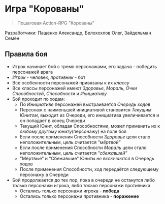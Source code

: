 # Игра "Корованы"

> Пошаговая Action-RPG "Корованы"

Разработчики: Пащенко Александр, Белохохлов Олег, Зайдельман Семён

## Правила боя
- Игрок начинает бой с тремя персонажами, его задача - победить персонажей врага
- *Игрок* - человек, *противник* - бот
- Все особенности персонажей привязаны к их *классу*
- Все классы персонажей имеют *Здоровье*, *Мораль*, *Очки Способностей*, *Способности* и *Инициативу*
- Бой проходит по ходам:
    - По *Инициативе* персонажей выстраивается *Очередь ходов*
    - Персонаж с наименьшей инициативой становится *Текущим Юнитом*, выходит из Очереди, его инициатива увеличивается и он попадает в конец Очереди
    - Текущий Юнит, обладая Способностями, может применить их к *любому другому юниту*(персонажу) на поле боя
    - Если после применения Способности *Здоровье* цели стало неположительным, цель считается *"мёртвой"*
    - Если после применения Способности *Мораль* цели стало неположительным, цель считается *"сбежавшей"*
    - "Мёртвые" и "Сбежавшие" Юниты *не включаются* в Очередь ходов
    - После применения Способности, ход передаётся следующему персонажу в Очереди
- Бой продолжается до тех пор, пока в очереди не останутся либо *только* персонажи игрока, либо *только* персонажи противника
  - Остались только персонажи игрока - **победа**
  - Остались только персонажи противника - **поражение**